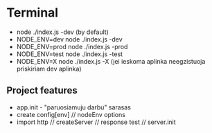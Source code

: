 # Terminal

- node ./index.js                 -dev (by default)
- NODE_ENV=dev node ./index.js    -dev
- NODE_ENV=prod node ./index.js   -prod 
- NODE_ENV=test node ./index.js   -test
- NODE_ENV=X node ./index.js   -X (jei ieskoma aplinka neegzistuoja priskiriam dev aplinka)

## Project features
- app.init - "paruosiamuju darbu" sarasas
- create config[env] // nodeEnv options
- import http // createServer // response test // server.init



